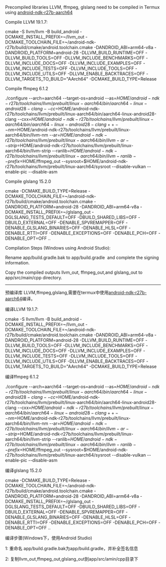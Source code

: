 Precompiled libraries LLVM, ffmpeg, glslang need to be compiled in Termux using [android-ndk-r27b-aarch64](https://github.com/lzhiyong/termux-ndk)

Compile LLVM 19.1.7:

cmake -S llvm/llvm -B build_android -DCMAKE_INSTALL_PREFIX=~/llvm_out -DCMAKE_TOOLCHAIN_FILE=~/android-ndk-r27b/build/cmake/android.toolchain.cmake -DANDROID_ABI=arm64-v8a -DANDROID_PLATFORM=android-28 -DLLVM_BUILD_RUNTIME=OFF -DLLVM_BUILD_TOOLS=OFF -DLLVM_INCLUDE_BENCHMARKS=OFF -DLLVM_INCLUDE_DOCS=OFF -DLLVM_INCLUDE_EXAMPLES=OFF -DLLVM_INCLUDE_TESTS=OFF -DLLVM_INCLUDE_TOOLS=OFF -DLLVM_INCLUDE_UTILS=OFF -DLLVM_ENABLE_BACKTRACES=OFF -DLLVM_TARGETS_TO_BUILD="AArch64" -DCMAKE_BUILD_TYPE=Release


Compile ffmpeg 6.1.2

./configure --arch=aarch64 --target-os=android --as=$HOME/android-ndk-r27b/toolchains/llvm/prebuilt/linux-aarch64/bin/aarch64-linux-android28-clang --cc=$HOME/android-ndk-r27b/toolchains/llvm/prebuilt/linux-aarch64/bin/aarch64-linux-android28-clang --cxx=$HOME/android-ndk-r27b/toolchains/llvm/prebuilt/linux-aarch64/bin/aarch64-linux-android28-clang++ --nm=$HOME/android-ndk-r27b/toolchains/llvm/prebuilt/linux-aarch64/bin/llvm-nm --ar=$HOME/android-ndk-r27b/toolchains/llvm/prebuilt/linux-aarch64/bin/llvm-ar --strip=$HOME/android-ndk-r27b/toolchains/llvm/prebuilt/linux-aarch64/bin/llvm-strip --ranlib=$HOME/android-ndk-r27b/toolchains/llvm/prebuilt/linux-aarch64/bin/llvm-ranlib --prefix=$HOME/ffmpeg_out --sysroot=$HOME/android-ndk-r27b/toolchains/llvm/prebuilt/linux-aarch64/sysroot --disable-vulkan --enable-pic  --disable-asm


Compile glslang 15.2.0

cmake -DCMAKE_BUILD_TYPE=Release -DCMAKE_TOOLCHAIN_FILE=~/android-ndk-r27b/build/cmake/android.toolchain.cmake -DANDROID_PLATFORM=android-28 -DANDROID_ABI=arm64-v8a -DCMAKE_INSTALL_PREFIX=~/glslang_out -DGLSLANG_TESTS_DEFAULT=OFF -DBUILD_SHARED_LIBS=OFF -DBUILD_EXTERNAL=OFF -DENABLE_SPVREMAPPER=OFF -DENABLE_GLSLANG_BINARIES=OFF -DENABLE_HLSL=OFF -DENABLE_RTTI=OFF -DENABLE_EXCEPTIONS=OFF -DENABLE_PCH=OFF -DENABLE_OPT=OFF ..


Compilation Steps (Windows using Android Studio):

Rename app/build.gradle.bak to app/build.gradle  and complete the signing information.
 
Copy the compiled outputs llvm_out, ffmpeg_out,and glslang_out to app/src/main/cpp directory.



--------



预编译库 LLVM,ffmpeg,glslang,需要在termux中使用[android-ndk-r27b-aarch64](https://github.com/lzhiyong/termux-ndk)编译。

编译LLVM 19.1.7:

cmake -S llvm/llvm -B build_android -DCMAKE_INSTALL_PREFIX=~/llvm_out -DCMAKE_TOOLCHAIN_FILE=~/android-ndk-r27b/build/cmake/android.toolchain.cmake -DANDROID_ABI=arm64-v8a -DANDROID_PLATFORM=android-28 -DLLVM_BUILD_RUNTIME=OFF -DLLVM_BUILD_TOOLS=OFF -DLLVM_INCLUDE_BENCHMARKS=OFF -DLLVM_INCLUDE_DOCS=OFF -DLLVM_INCLUDE_EXAMPLES=OFF -DLLVM_INCLUDE_TESTS=OFF -DLLVM_INCLUDE_TOOLS=OFF -DLLVM_INCLUDE_UTILS=OFF -DLLVM_ENABLE_BACKTRACES=OFF -DLLVM_TARGETS_TO_BUILD="AArch64" -DCMAKE_BUILD_TYPE=Release


编译ffmpeg 6.1.2

./configure --arch=aarch64 --target-os=android --as=$HOME/android-ndk-r27b/toolchains/llvm/prebuilt/linux-aarch64/bin/aarch64-linux-android28-clang --cc=$HOME/android-ndk-r27b/toolchains/llvm/prebuilt/linux-aarch64/bin/aarch64-linux-android28-clang --cxx=$HOME/android-ndk-r27b/toolchains/llvm/prebuilt/linux-aarch64/bin/aarch64-linux-android28-clang++ --nm=$HOME/android-ndk-r27b/toolchains/llvm/prebuilt/linux-aarch64/bin/llvm-nm --ar=$HOME/android-ndk-r27b/toolchains/llvm/prebuilt/linux-aarch64/bin/llvm-ar --strip=$HOME/android-ndk-r27b/toolchains/llvm/prebuilt/linux-aarch64/bin/llvm-strip --ranlib=$HOME/android-ndk-r27b/toolchains/llvm/prebuilt/linux-aarch64/bin/llvm-ranlib --prefix=$HOME/ffmpeg_out --sysroot=$HOME/android-ndk-r27b/toolchains/llvm/prebuilt/linux-aarch64/sysroot --disable-vulkan --enable-pic  --disable-asm

编译glslang 15.2.0


cmake -DCMAKE_BUILD_TYPE=Release -DCMAKE_TOOLCHAIN_FILE=~/android-ndk-r27b/build/cmake/android.toolchain.cmake -DANDROID_PLATFORM=android-28 -DANDROID_ABI=arm64-v8a -DCMAKE_INSTALL_PREFIX=~/glslang_out -DGLSLANG_TESTS_DEFAULT=OFF -DBUILD_SHARED_LIBS=OFF -DBUILD_EXTERNAL=OFF -DENABLE_SPVREMAPPER=OFF -DENABLE_GLSLANG_BINARIES=OFF -DENABLE_HLSL=OFF -DENABLE_RTTI=OFF -DENABLE_EXCEPTIONS=OFF -DENABLE_PCH=OFF -DENABLE_OPT=OFF ..

编译步骤(Windows下，使用Android Studio)

1:
重命名 app/build.gradle.bak为app/build.gradle，并补全签名信息

2:
复制llvm_out,ffmpeg_out,glslang_out到app/src/amin/cpp目录下
